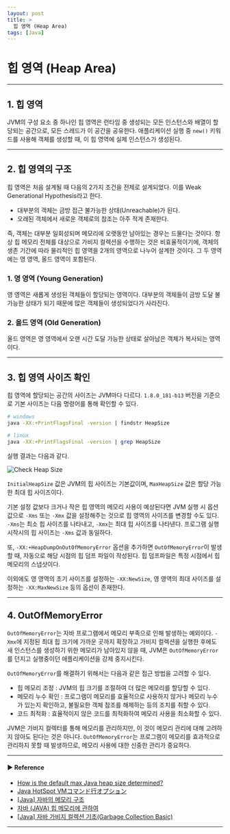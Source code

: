 ```yaml
---
layout: post
title: >
  힙 영역 (Heap Area)
tags: [Java]
---
```


# 힙 영역 (Heap Area)

---
## 1. 힙 영역
JVM의 구성 요소 중 하나인 힙 영역은 런타임 중 생성되는 모든 인스턴스와 배열이 할당되는 공간으로, 모든 스레드가 이 공간을 공유한다.
애플리케이션 실행 중 `new()` 키워드를 사용해 객체를 생성할 때, 이 힙 영역에 실제 인스턴스가 생성된다.

---
## 2. 힙 영역의 구조
힙 영역은 처음 설계될 때 다음의 2가지 조건을 전제로 설계되었다. 이를 Weak Generational Hypothesis라고 한다.
- 대부분의 객체는 금방 접근 불가능한 상태(Unreachable)가 된다.
- 오래된 객체에서 새로운 객체로의 참조는 아주 적게 존재한다.

즉, 객체는 대부분 일회성되며 메모리에 오랫동안 남아있는 경우는 드물다는 것이다.
항상 힙 메모리 전체를 대상으로 가비지 컬렉션을 수행하는 것은 비효율적이기에, 객체의 생존 기간에 따라 물리적인 힙 영역을 2개의 영역으로 나누어 설계한 것이다.
그 두 영역에는 영 영역, 올드 영역이 포함된다.

### 1. 영 영역 (Young Generation)
영 영역은 새롭게 생성된 객체들이 할당되는 영역이다. 대부분의 객체들이 금방 도달 불가능한 상태가 되기 때문에 많은 객체들이 생성되었다가 사라진다.

### 2. 올드 영역 (Old Generation)
올드 영역은 영 영역에서 오랜 시간 도달 가능한 상태로 살아남은 객체가 복사되는 영역이다.

---
## 3. 힙 영역 사이즈 확인
힙 영역에 할당되는 공간의 사이즈는 JVM마다 다르다. `1.8.0_181-b13` 버전을 기준으로 기본 사이즈는 다음 명령어를 통해 확인할 수 있다.
~~~bash
# windows
java -XX:+PrintFlagsFinal -version | findstr HeapSize

# linux
java -XX:+PrintFlagsFinal -version | grep HeapSize
~~~

실행 결과는 다음과 같다.

![Check Heap Size](https://drive.google.com/uc?export=view&id=1MKQVF7ks6ySabSqo6D707-t3DPNDCMD8 )

`InitialHeapSize` 값은 JVM의 힙 사이즈는 기본값이며, `MaxHeapSize` 값은 할당 가능한 최대 힙 사이즈이다.

기본 설정 값보다 크거나 작은 힙 영역의 메모리 사용이 예상된다면 JVM 실행 시 옵션값으로 `-Xms` 또는 `-Xmx` 값을 설정해주는 것으로 힙 영역의 사이즈를 변경할 수도 있다.
`-Xms`는 최소 힙 사이즈를 나타내고, `-Xmx`는 최대 힙 사이즈를 나타낸다. 프로그램 실행 시작시의 힙 사이즈는 `-Xms` 값과 동일하다.

또, `-XX:+HeapDumpOnOutOfMemoryError` 옵션을 추가하면 `OutOfMemoryError`이 발생할 때, 자동으로 해당 시점의 힙 덤프 파일이 작성된다. 힙 덤프파일은 특정 시점에서 힙 메모리의 스냅샷이다.

이외에도 영 영역의 초기 사이즈를 설정하는 `-XX:NewSize`, 영 영역의 최대 사이즈를 설정하는 `-XX:MaxNewSize` 등의 옵션이 존재한다.

--- 

## 4. OutOfMemoryError
`OutOfMemoryError`는 자바 프로그램에서 메모리 부족으로 인해 발생하는 예외이다. `-Xmx`에 지정된 최대 힙 크기에 가까운 곳까지 확장하고 가비지 컬렉션을 실행한 후에도 새 인스턴스를 생성하기 위한 메모리가 남아있지 않을 때, JVM은 `OutOfMemoryError`를 던지고 실행중이던 애플리케이션을 강제 중지시킨다.

`OutOfMemoryError`를 해결하기 위해서는 다음과 같은 접근 방법을 고려할 수 있다.
- 힙 메모리 조정 : JVM의 힙 크기를 조절하여 더 많은 메모리를 할당할 수 있다.
- 메모리 누수 확인 : 프로그램이 메모리를 효율적으로 사용하지 않거나 메모리 누수가 있는지 확인하고, 불필요한 객체 참조를 해제하는 등의 조치를 취할 수 있다.
- 코드 최적화 : 효율적이지 않은 코드를 최적화하여 메모리 사용을 최소화할 수 있다.

JVM은 가비지 컬렉터를 통해 메모리를 관리하지만, 이 것이 메모리 관리에 대해 고려하지 않아도 된다는 것은 아니다.
`OutOfMemoryError`는 프로그램이 메모리를 효과적으로 관리하지 못할 때 발생하므로, 메모리 사용에 대한 신중한 관리가 중요하다.

---
#### ▶ Reference
- [How is the default max Java heap size determined?](https://stackoverflow.com/questions/4667483/how-is-the-default-max-java-heap-size-determined)
- [Java HotSpot VMコマンド行オプション](https://docs.oracle.com/javase/jp/8/docs/technotes/guides/troubleshoot/clopts001.html)
- [[Java] 자바의 메모리 구조](https://shinjekim.github.io/java/2020/01/06/자바의-메모리-구조/)
- [자바 (JAVA) 힙 메모리에 관하여](https://lazaros7.tistory.com/436)
- [[Java] 자바 가비지 컬렉션 기초(Garbage Collection Basic)](https://hbase.tistory.com/209)

---